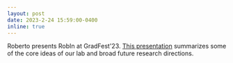 ```yaml
---
layout: post
date: 2023-2-24 15:59:00-0400
inline: true
---
```


Roberto presents RobIn at GradFest'23.  [This presentation](assets/pdf/RobIN_GradFest.pdf) summarizes some of the core ideas of our lab and broad future research directions.